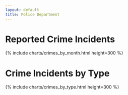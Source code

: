 ```yaml
---
layout: default
title: Police Department
---
```


# Reported Crime Incidents

{% include charts/crimes_by_month.html height=300 %}

# Crime Incidents by Type

{% include charts/crimes_by_type.html height=300 %}
